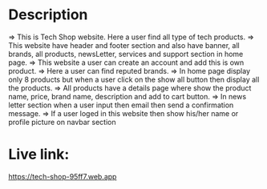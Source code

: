 # Description
=> This is Tech Shop website. Here a user find all type of tech products.
=> This website have header and footer section and also have banner, all brands, all products, newsLetter, services and support section in home page.
=> This website a user can create an account and add this is own product.
=> Here a user can find reputed brands.
=> In home page display only 8 products but when a user click on the show all button then display all the products.
=> All products have a details page where show the product name, price, brand name, description and add to cart button.
=> In news letter section when a user input then email then send a confirmation message.
=> If a user loged in this website then show his/her name or profile picture on navbar section

# Live link:
https://tech-shop-95ff7.web.app
